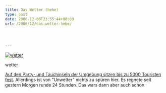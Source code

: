 ```yaml
---
title: Das Wetter (hehe)
type: post
date: 2006-12-06T23:55:44+00:00
url: /2006/12/das-wetter-hehe/




---
```

<div class="flickr">
  <a href="http://www.flickr.com/photos/schreibblogade/316215899/" title="wetter"><img src="//static.flickr.com/118/316215899_5addd9cda3.jpg" alt="wetter" /></a></p>

  <p>
    wetter
  </p>
</div>

[Auf den Party- und Tauchinseln der Umgebung sitzen bis zu 5000 Touristen fest][1]. Allerdings ist von "Unwetter" nichts zu spüren hier. Es regnete seit gestern Morgen runde 24 Stunden. Das wars dann aber auch schon.

 [1]: http://www.nationmultimedia.com/2006/12/07/headlines/headlines_30020929.php
